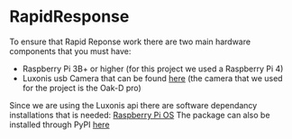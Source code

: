 # RapidResponse

To ensure that Rapid Reponse work there are two main hardware components that you must have:

- Raspberry Pi 3B+ or higher (for this project we used a Raspberry Pi 4)
- Luxonis usb Camera that can be found [here](https://shop.luxonis.com/collections/usb) (the camera that we used for the project is the Oak-D pro)

Since we are using the Luxonis api there are software dependancy installations that is needed:
[Raspberry Pi OS](https://docs.luxonis.com/projects/api/en/latest/install/?highlight=raspberry%20pi#raspberry-pi-os)
The package can also be installed through PyPI [here](https://docs.luxonis.com/projects/api/en/latest/install/?highlight=raspberry%20pi#install-from-pypi)
